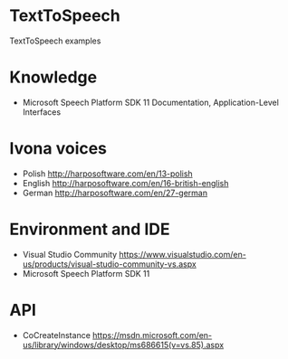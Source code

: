# TextToSpeech
TextToSpeech examples

# Knowledge
- Microsoft Speech Platform SDK 11 Documentation, Application-Level Interfaces


# Ivona voices
- Polish http://harposoftware.com/en/13-polish
- English http://harposoftware.com/en/16-british-english
- German http://harposoftware.com/en/27-german

# Environment and IDE
- Visual Studio Community  https://www.visualstudio.com/en-us/products/visual-studio-community-vs.aspx
- Microsoft Speech Platform SDK 11  

# API
- CoCreateInstance https://msdn.microsoft.com/en-us/library/windows/desktop/ms686615(v=vs.85).aspx

